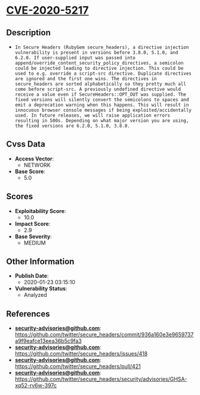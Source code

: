
# [CVE-2020-5217](https://cve.mitre.org/cgi-bin/cvename.cgi?name=CVE-2020-5217)

## Description

- `In Secure Headers (RubyGem secure_headers), a directive injection vulnerability is present in versions before 3.8.0, 5.1.0, and 6.2.0. If user-supplied input was passed into append/override_content_security_policy_directives, a semicolon could be injected leading to directive injection. This could be used to e.g. override a script-src directive. Duplicate directives are ignored and the first one wins. The directives in secure_headers are sorted alphabetically so they pretty much all come before script-src. A previously undefined directive would receive a value even if SecureHeaders::OPT_OUT was supplied. The fixed versions will silently convert the semicolons to spaces and emit a deprecation warning when this happens. This will result in innocuous browser console messages if being exploited/accidentally used. In future releases, we will raise application errors resulting in 500s. Depending on what major version you are using, the fixed versions are 6.2.0, 5.1.0, 3.8.0.`

## Cvss Data

- **Access Vector**:
  - NETWORK
- **Base Score**:
  - 5.0

## Scores

- **Exploitability Score**:
  - 10.0
- **Impact Score**:
  - 2.9
- **Base Severity**:
  - MEDIUM

## Other Information

- **Publish Date**:
  - 2020-01-23 03:15:10
- **Vulnerability Status**:
  - Analyzed

## References

- **security-advisories@github.com**: https://github.com/twitter/secure_headers/commit/936a160e3e9659737a9f9eafce13eea36b5c9fa3
- **security-advisories@github.com**: https://github.com/twitter/secure_headers/issues/418
- **security-advisories@github.com**: https://github.com/twitter/secure_headers/pull/421
- **security-advisories@github.com**: https://github.com/twitter/secure_headers/security/advisories/GHSA-xq52-rv6w-397c

